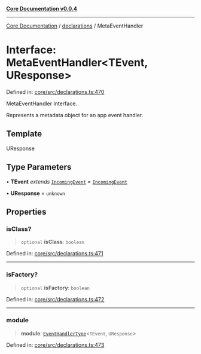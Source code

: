 [**Core Documentation v0.0.4**](../../README.md)

***

[Core Documentation](../../modules.md) / [declarations](../README.md) / MetaEventHandler

# Interface: MetaEventHandler\<TEvent, UResponse\>

Defined in: [core/src/declarations.ts:470](https://github.com/stonemjs/core/blob/93efe04ef1a71ad6f49c3b315da54d45ace50f23/src/declarations.ts#L470)

MetaEventHandler Interface.

Represents a metadata object for an app event handler.

## Template

UResponse

## Type Parameters

• **TEvent** *extends* [`IncomingEvent`](../../events/IncomingEvent/classes/IncomingEvent.md) = [`IncomingEvent`](../../events/IncomingEvent/classes/IncomingEvent.md)

• **UResponse** = `unknown`

## Properties

### isClass?

> `optional` **isClass**: `boolean`

Defined in: [core/src/declarations.ts:471](https://github.com/stonemjs/core/blob/93efe04ef1a71ad6f49c3b315da54d45ace50f23/src/declarations.ts#L471)

***

### isFactory?

> `optional` **isFactory**: `boolean`

Defined in: [core/src/declarations.ts:472](https://github.com/stonemjs/core/blob/93efe04ef1a71ad6f49c3b315da54d45ace50f23/src/declarations.ts#L472)

***

### module

> **module**: [`EventHandlerType`](../type-aliases/EventHandlerType.md)\<`TEvent`, `UResponse`\>

Defined in: [core/src/declarations.ts:473](https://github.com/stonemjs/core/blob/93efe04ef1a71ad6f49c3b315da54d45ace50f23/src/declarations.ts#L473)
